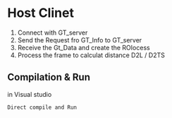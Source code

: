 # Host Clinet
1. Connect with GT_server
2. Send the Request fro GT_Info to GT_server 
3. Receive the Gt_Data and create the ROIocess
4. Process the frame to calculat distance D2L / D2TS

## Compilation & Run
in Visual studio
```console
Direct compile and Run
```